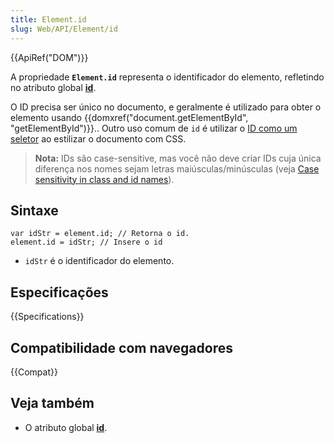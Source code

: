 ```yaml
---
title: Element.id
slug: Web/API/Element/id
---
```


{{ApiRef("DOM")}}

A propriedade **`Element.id`** representa o identificador do elemento, refletindo no atributo global **[id](/pt-BR/docs/Web/HTML/Global_attributes/id)**.

O ID precisa ser único no documento, e geralmente é utilizado para obter o elemento usando {{domxref("document.getElementById", "getElementById")}}.. Outro uso comum de `id` é utilizar o [ID como um seletor](/pt-BR/docs/Web/CSS/ID_selectors) ao estilizar o documento com CSS.

> **Nota:** IDs são case-sensitive, mas você não deve criar IDs cuja única diferença nos nomes sejam letras maiúsculas/minúsculas (veja [Case sensitivity in class and id names](/pt-BR/docs/Case_Sensitivity_in_class_and_id_Names)).

## Sintaxe

```
var idStr = element.id; // Retorna o id.
element.id = idStr; // Insere o id
```

- `idStr` é o identificador do elemento.

## Especificações

{{Specifications}}

## Compatibilidade com navegadores

{{Compat}}

## Veja também

- O atributo global [**id**](/pt-BR/docs/Web/HTML/Global_attributes/id).
